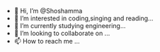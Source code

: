 - 👋 Hi, I’m @Shoshamma
- 👀 I’m interested in coding,singing and reading...
- 🌱 I’m currently  studying engineering...
- 💞️ I’m looking to collaborate on ...
- 📫 How to reach me ...

<!---
shoshamma/shoshamma is a ✨ special ✨ repository because its `README.md` (this file) appears on your GitHub profile.
You can click the Preview link to take a look at your changes.
--->

